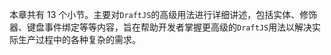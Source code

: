 本章共有 13 个小节。主要对`DraftJS`的高级用法进行详细讲述，包括实体、修饰器、键盘事件绑定等等内容，旨在帮助开发者掌握更高级的`DraftJS`用法以解决实际生产过程中的各种复杂的需求。

